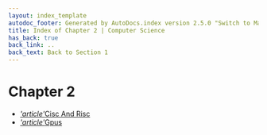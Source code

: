 ```yaml
---
layout: index_template
autodoc_footer: Generated by AutoDocs.index version 2.5.0 "Switch to Material Icons" ⓒ Starwort, 2020
title: Index of Chapter 2 | Computer Science
has_back: true
back_link: ..
back_text: Back to Section 1
---
```


# **Chapter 2**

- <a href='./cisc_and_risc.md'><i title='MD file' class="material-icons">'article'</i>Cisc And Risc</a>
- <a href='./gpus.md'><i title='MD file' class="material-icons">'article'</i>Gpus</a>

